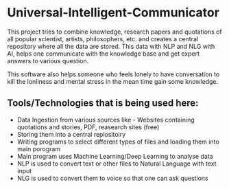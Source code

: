 # Universal-Intelligent-Communicator
This project tries to combine knowledge, research papers and quotations of all popular scientist, artists, philosophers, etc. and creates a central repository where all the data are stored. This data with NLP and NLG with AI, helps one communicate with the knowledge base and get expert answers to various question.

This software also helps someone who feels lonely to have conversation to kill the lonliness and mental stress in the mean time gain some knowledge.

## Tools/Technologies that is being used here:
* Data Ingestion from various sources like - Websites containing quotations and stories, PDF, reasearch sites (free)
* Storing them into a central replositoiry
* Writing programs to select different types of files and loading them into main porogram
* Main program uses Machine Learning/Deep Learning to analyse data
* NLP is used to convert text or other files to Natural Language with text input
* NLG is used to convert them to voice so that one can ask questions


